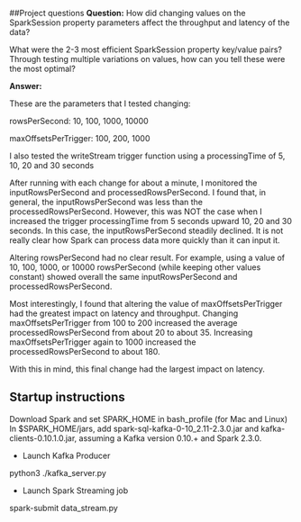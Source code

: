 ##Project questions
**Question:** How did changing values on the SparkSession property parameters affect the throughput and latency of the data?


What were the 2-3 most efficient SparkSession property key/value pairs? Through testing multiple variations on values, how can you tell these were the most optimal?

**Answer:**

These are the parameters that I tested changing: 

rowsPerSecond: 10, 100, 1000, 10000

maxOffsetsPerTrigger: 100, 200, 1000

I also tested the writeStream trigger function using a processingTime of 5, 10, 20 and 30 seconds

After running with each change for about a minute, I monitored the inputRowsPerSecond and processedRowsPerSecond. I found that, in general, the inputRowsPerSecond was less than the processedRowsPerSecond. However, this was NOT the case when I increased the trigger processingTime from 5 seconds upward 10, 20 and 30 seconds. In this case, the inputRowsPerSecond steadily declined. It is not really clear how Spark can process data more quickly than it can input it. 

Altering rowsPerSecond had no clear result. For example, using a value of 10, 100, 1000, or 10000 rowsPerSecond (while keeping other values constant) showed overall the same inputRowsPerSecond and processedRowsPerSecond.

Most interestingly, I found that altering the value of maxOffsetsPerTrigger had the greatest impact on latency and throughput. Changing maxOffsetsPerTrigger from 100 to 200 increased the average processedRowsPerSecond from about 20 to about 35. Increasing maxOffsetsPerTrigger again to 1000 increased the processedRowsPerSecond to about 180.

With this in mind, this final change had the largest impact on latency.

## Startup instructions
Download Spark and set SPARK_HOME in bash_profile (for Mac and Linux)
In $SPARK_HOME/jars, add spark-sql-kafka-0-10_2.11-2.3.0.jar and kafka-clients-0.10.1.0.jar, assuming a Kafka version 0.10.+ and Spark 2.3.0.

* Launch Kafka Producer

python3 ./kafka_server.py

* Launch Spark Streaming job

spark-submit data_stream.py
